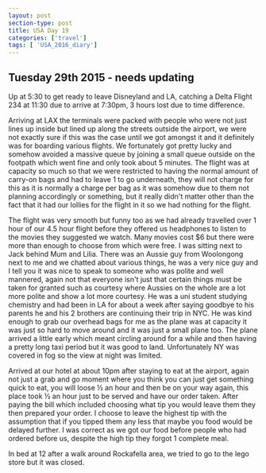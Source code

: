 ```yaml
---
layout: post
section-type: post
title: USA Day 19
categories: ['travel']
tags: [ 'USA_2016_diary']
---
```


## Tuesday 29th 2015 - needs updating  

Up at 5:30 to get ready to leave Disneyland and LA, catching a Delta Flight 234 at 11:30 due to arrive at 7:30pm, 3 hours lost due to time difference.

Arriving at LAX the terminals were packed with people who were not just lines up inside but lined up along the streets outside the airport, we were not exactly sure if this was the case until we got amongst it and it definitely was for boarding various flights. We fortunately got pretty lucky and somehow avoided a massive queue by joining a small queue outside on the footpath which went fine and only took about 5 minutes.
The flight was at capacity so much so that we were restricted to having the normal amount of carry-on bags and had to leave 1 to go underneath, they will not charge for this as it is normally a charge per bag as it was somehow due to them not planning accordingly or something, but it really didn't matter other than the fact that it had our lollies for the flight in it so we had nothing for the flight.

The flight was very smooth but funny too as we had already travelled over 1 hour of our 4.5 hour flight before they offered us headphones to listen to the movies they suggested we watch. Many movies cost $6 but there were more than enough to choose from which were free. I was sitting next to Jack behind Mum and Lilia.
There was an Aussie guy from Woolongong next to me and we chatted about various things, he was a very nice guy and I tell you it was nice to speak to someone who was polite and well mannered, again not that everyone isn't just that certain things must be taken for granted such as courtesy where Aussies on the whole are a lot more polite and show a lot more courtesy. He was a uni student studying chemistry and had been in LA for about a week after saying goodbye to his parents he and his 2 brothers are continuing their trip in NYC. He was kind enough to grab our overhead bags for me as the plane was at capacity it was just so hard to move around and it was just a small plane too.
The plane arrived a little early which meant circling around for a while and then having a pretty long taxi period but it was good to land. Unfortunately NY was covered in fog so the view at night was limited.

Arrived at our hotel at about 10pm after staying to eat at the airport, again not just a grab and go moment where you think you can just get something quick to eat, you will loose ½ an hour and then be on your way again, this place took ½ an hour just to be served and have our order taken. After paying the bill which included choosing what tip you would leave them they then prepared your order. I choose to leave the highest tip with the assumption that if you tipped them any less that maybe you food would be delayed further. I was correct as we got our food before people who had ordered before us, despite the high tip they forgot 1 complete meal.

In bed at 12 after a walk around Rockafella area, we tried to go to the lego store but it was closed.
